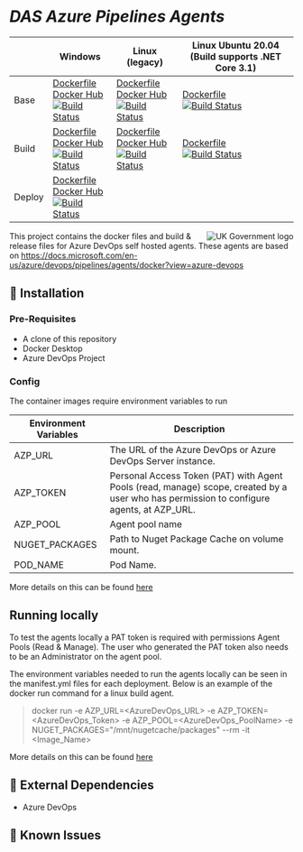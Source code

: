 # _DAS Azure Pipelines Agents_


|   | Windows | Linux (legacy) | Linux Ubuntu 20.04 <br> (Build supports .NET Core 3.1) |
|---|---|---|---|
| Base | [Dockerfile](https://github.com/SkillsFundingAgency/das-azure-pipelines-agents/blob/master/Windows/Base/Dockerfile) <br> [Docker Hub](https://hub.docker.com/r/apprenticeshipsdevops/azure-pipelines-base-agent-win) <br> [![Build Status](https://dev.azure.com/sfa-gov-uk/Apprenticeships%20Service%20Cloud%20Platform/_apis/build/status/Pipeline%20Agents/das-azure-pipelines-agents%20(Windows%20Base)?branchName=master)](https://dev.azure.com/sfa-gov-uk/Apprenticeships%20Service%20Cloud%20Platform/_build/latest?definitionId=1989&branchName=master) | [Dockerfile](https://github.com/SkillsFundingAgency/das-azure-pipelines-agents/blob/master/Linux/Base/Dockerfile) <br> [Docker Hub](https://hub.docker.com/r/apprenticeshipsdevops/azure-pipelines-base-agent) <br> [![Build Status](https://dev.azure.com/sfa-gov-uk/Apprenticeships%20Service%20Cloud%20Platform/_apis/build/status/Pipeline%20Agents/das-azure-pipelines-agents%20(Linux%20Base)?branchName=master)](https://dev.azure.com/sfa-gov-uk/Apprenticeships%20Service%20Cloud%20Platform/_build/latest?definitionId=1987&branchName=master) | [Dockerfile](https://github.com/SkillsFundingAgency/das-azure-pipelines-agents/blob/master/Linux/Ubuntu-20/Base/Dockerfile) <br> [![Build Status](https://dev.azure.com/sfa-gov-uk/Apprenticeships%20Service%20Cloud%20Platform/_apis/build/status/Pipeline%20Agents/das-azure-pipelines-agents%20(Linux%20Base%20Ubuntu%2020)?branchName=master)](https://dev.azure.com/sfa-gov-uk/Apprenticeships%20Service%20Cloud%20Platform/_build/latest?definitionId=2453&branchName=master) |
| Build | [Dockerfile](https://github.com/SkillsFundingAgency/das-azure-pipelines-agents/blob/master/Windows/Build/Dockerfile) <br> [Docker Hub](https://hub.docker.com/r/apprenticeshipsdevops/azure-pipelines-build-agent-win) <br> [![Build Status](https://dev.azure.com/sfa-gov-uk/Apprenticeships%20Service%20Cloud%20Platform/_apis/build/status/Pipeline%20Agents/das-azure-pipelines-agents%20(Windows%20Build)?branchName=master)](https://dev.azure.com/sfa-gov-uk/Apprenticeships%20Service%20Cloud%20Platform/_build/latest?definitionId=2109&branchName=master) | [Dockerfile](https://github.com/SkillsFundingAgency/das-azure-pipelines-agents/blob/master/Linux/Build/Dockerfile) <br> [Docker Hub](https://hub.docker.com/r/apprenticeshipsdevops/azure-pipelines-build-agent) <br> [![Build Status](https://dev.azure.com/sfa-gov-uk/Apprenticeships%20Service%20Cloud%20Platform/_apis/build/status/Pipeline%20Agents/das-azure-pipelines-agents%20(Linux%20CI)?branchName=master)](https://dev.azure.com/sfa-gov-uk/Apprenticeships%20Service%20Cloud%20Platform/_build/latest?definitionId=1988&branchName=master) | [Dockerfile](https://github.com/SkillsFundingAgency/das-azure-pipelines-agents/blob/master/Linux/Ubuntu-20/Build/Dockerfile) <br> [![Build Status](https://dev.azure.com/sfa-gov-uk/Apprenticeships%20Service%20Cloud%20Platform/_apis/build/status/Pipeline%20Agents/das-azure-pipelines-agents%20(Linux%20Build%20Ubuntu%2020)?branchName=master)](https://dev.azure.com/sfa-gov-uk/Apprenticeships%20Service%20Cloud%20Platform/_build/latest?definitionId=2454&branchName=master) |
| Deploy | [Dockerfile](https://github.com/SkillsFundingAgency/das-azure-pipelines-agents/blob/master/Windows/Deploy/Dockerfile) <br> [Docker Hub](https://hub.docker.com/r/apprenticeshipsdevops/azure-pipelines-deploy-agent-win) <br> [![Build Status](https://dev.azure.com/sfa-gov-uk/Apprenticeships%20Service%20Cloud%20Platform/_apis/build/status/Pipeline%20Agents/das-azure-pipelines-agents%20(Windows%20CD)?branchName=master)](https://dev.azure.com/sfa-gov-uk/Apprenticeships%20Service%20Cloud%20Platform/_build/latest?definitionId=2102&branchName=master) |   |   |


<img src="https://avatars.githubusercontent.com/u/9841374?s=200&v=4" align="right" alt="UK Government logo">

This project contains the docker files and build & release files for Azure DevOps self hosted agents. These agents are based on https://docs.microsoft.com/en-us/azure/devops/pipelines/agents/docker?view=azure-devops

## 🚀 Installation

### Pre-Requisites

* A clone of this repository
* Docker Desktop
* Azure DevOps Project

### Config

The container images require environment variables to run

| Environment Variables | Description                                                                                                                              |
|-----------------------|------------------------------------------------------------------------------------------------------------------------------------------|
| AZP_URL               | The URL of the Azure DevOps or Azure DevOps Server instance.                                                                             |
| AZP_TOKEN             | Personal Access Token (PAT) with Agent Pools (read, manage) scope, created by a user who has permission to configure agents, at AZP_URL. |
| AZP_POOL              | Agent pool name                                                                                                                          |
| NUGET_PACKAGES        | Path to Nuget Package Cache on volume mount.                                                                                             |
| POD_NAME              | Pod Name.                                                                                                                                |

More details on this can be found [here](https://docs.microsoft.com/en-us/azure/devops/pipelines/agents/docker?view=azure-devops#environment-variables)

## Running locally

To test the agents locally a PAT token is required with permissions Agent Pools (Read & Manage). The user who generated the PAT token also needs to be an Administrator on the agent pool.

The environment variables needed to run the agents locally can be seen in the manifest.yml files for each deployment. Below is an example of the docker run command for a linux build agent.

>docker run -e AZP_URL=<AzureDevOps_URL> -e AZP_TOKEN=<AzureDevOps_Token> -e AZP_POOL=<AzureDevOps_PoolName> -e NUGET_PACKAGES="/mnt/nugetcache/packages" --rm -it <Image_Name>

More details on this can be found [here](https://docs.microsoft.com/en-us/azure/devops/pipelines/agents/docker?view=azure-devops#start-the-image-1)

## 🔗 External Dependencies

* Azure DevOps

## 🐛 Known Issues


